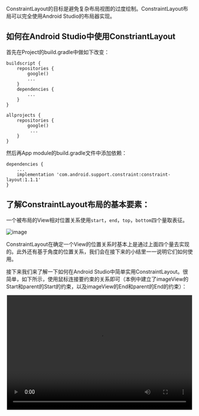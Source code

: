 ConstraintLayout的目标是避免复杂布局视图的过度绘制。ConstraintLayout布局可以完全使用Android Studio的布局器实现。

## 如何在Android Studio中使用ConstriantLayout

首先在Project的build.gradle中做如下改变：
```
buildscript {
    repositories {
        google()
        ...
    }
    dependencies {
        ...
    }
}

allprojects {
    repositories {
        google()
         ...
    }
}
```
然后再App module的build.gradle文件中添加依赖：
```
dependencies {
    ...
    implementation 'com.android.support.constraint:constraint-layout:1.1.1'
}
```
## 了解ConstraintLayout布局的基本要素：
一个被布局的View相对位置关系使用`start`，`end`，`top`，`bottom`四个量取表征。

![image](https://raw.githubusercontent.com/aiboom/aiboom_top/master/constraint_layout/image_00.png)

ConstraintLayout在确定一个View的位置关系时基本上是通过上面四个量去实现的。此外还有基于角度的位置关系，我们会在接下来的小结里一一说明它们如何使用。

接下来我们来了解一下如何在Android Studio中简单实用ConstraintLayout。很简单，如下所示，使用鼠标连接要约束的关系即可（本例中建立了imageView的Start和parent的Start的约束，以及imageView的End和parent的End的约束）：

<html>
<video controls="controls" width="500" height="309" style="clear:both;display:block;margin:auto"src="https://raw.githubusercontent.com/aiboom/aiboom_top/master/constraint_layout/ice_video_build_constraint_with_parent.webm" type="video/webm"/>
</html>

如上并不能建立一个具有完整约束关系的View，完整约束关系的View应该满足如下条件之一：
* start-end对，top-botom对都建立了约束
*  start-end，top-botom只有一对建立了约束，另一对中只有一个建立了约束并指定了对应的margin值
*  start-end对只有一个建立了约束，top-botom关系对中只有一个建立了约束，并指定了对应的margin值（详情可见项目中的imageView3）

否则会Android Studio会提示你相关的错误：


## 相对位置关系：
ConstraintLayout强调视图之间的约束关系，常见的约束关系就是视图的相对位置了，基于`start`，`end`，`top`，`bottom`四个要素，衍生出如下的位置关系属性：
```
layout_constraintLeft_toLeftOf
layout_constraintLeft_toRightOf
layout_constraintRight_toLeftOf
layout_constraintRight_toRightOf
layout_constraintTop_toTopOf
layout_constraintTop_toBottomOf
layout_constraintBottom_toTopOf
layout_constraintBottom_toBottomOf
layout_constraintBaseline_toBaselineOf
layout_constraintStart_toEndOf
layout_constraintStart_toStartOf
layout_constraintEnd_toStartOf
layout_constraintEnd_toEndOf
```
```xml
<Button android:id="@+id/buttonB" ...
                 app:layout_constraintLeft_toLeftOf="parent" />  <!--buttonB的左边和parent的左边建立约束关系 -->
```
如下是一个例子：

<html>
<video controls="controls" width="500" height="309" style="clear:both;display:block;margin:auto" src="https://raw.githubusercontent.com/aiboom/aiboom_top/master/constraint_layout/ice_video_build_constraint_with_view.webm" type="video/webm"/>
</html>

```xml
<ImageView
        android:id="@+id/imageView2"
        ...
        app:layout_constraintEnd_toStartOf="@+id/imageView"
        app:layout_constraintStart_toStartOf="parent"
        app:layout_constraintTop_toTopOf="@+id/imageView"
        app:srcCompat="@mipmap/ic_launcher_round" />
```
解释一下：
`app:layout_constraintEnd_toStartOf="@+id/imageView"`是第一步操作，使imageView2的End于imageView的Start建立约束；
`app:layout_constraintStart_toStartOf="parent"`是第二步操作，使imageView2的Start和parent的Start建立约束；
`app:layout_constraintTop_toTopOf="@+id/imageView"`是第三步操作，使imageView2的Top和imageView的Top建立约束；
建立约束的过程仅仅是约定约束边界的过程，相当于对被约束的View限定了其可布局的空间，如下所示，ImageView2的Top不能超过ImageView的Top，End不能超过ImageView的Start，Start不能超过parent的Start：

<html>
<video controls="controls" width="500" height="309" style="clear:both;display:block;margin:auto" src="https://raw.githubusercontent.com/aiboom/aiboom_top/master/constraint_layout/ice_video_build_constraint_limit.webm" type="video/webm"/>
</html>


## Guideline的使用
您可以添加可限制视图的垂直或水平guideline，该guideline对应用用户不可见。您可以根据相对于边缘的dp单位或百分比在布局中定位guideline。

<html>
<video controls="controls" width="500" height="309" style="clear:both;display:block;margin:auto" src="https://raw.githubusercontent.com/aiboom/aiboom_top/master/constraint_layout/ice_video_build_guideline.webm" type="video/webm"/>
</html>


我们看一下对应的代码：
```xml
    <android.support.constraint.Guideline
        android:id="@+id/guideline4"
        android:layout_width="wrap_content"
        android:layout_height="wrap_content"
        android:orientation="vertical"
        app:layout_constraintGuide_begin="192dp" />

    <android.support.constraint.Guideline
        android:id="@+id/guideline5"
        android:layout_width="wrap_content"
        android:layout_height="wrap_content"
        android:orientation="horizontal"
        app:layout_constraintGuide_percent="0.5" />
```
`android:orientation="vertical | horizontal"`来确定Guideline的方向；
`app:layout_constraintGuide_begin`和`app:layout_constraintGuide_end`来确定起始边缘和结束边缘的距离；
`app:layout_constraintGuide_percent`来确定guideline距离起始距离的百分比。

> guideline的宽和高只能是`wrap_content`，不要去指定其它的值，那样做也没什么意义。

## Barrier的使用
与Guideline类似，Barrier是您可以限制视图的无形线条。Barrier没有自己的位置，而是基于其中包含的视图的位置而移动。 当您想要将视图限制为一组视图而非一个特定的视图时，这非常有用。
具体操作是：
* 点击上方Guidelines 按钮，选择合适的Barrier
* 在左下角的Component Tree中，选中要约束的View并拖入Barrier中

<html>
<video controls="controls" width="500" height="309" style="clear:both;display:block;margin:auto" src="https://raw.githubusercontent.com/aiboom/aiboom_top/master/constraint_layout/ice_video_build_barrier.webm" type="video/webm"/>
</html>

我们观察代码：
```xml
<android.support.constraint.Barrier
        android:id="@+id/barrier4"
        android:layout_width="wrap_content"
        android:layout_height="wrap_content"
        app:barrierDirection="left"
        app:constraint_referenced_ids="imageView6,imageView4"
        app:layout_constraintStart_toStartOf="parent" />
```
可见`app:constraint_referenced_ids="imageView6,imageView4"`就是将imageView6和imageView4添加到Barrier中的属性了；
`app:barrierDirection="left"`指定了约束类型，一共有六种，left-right，start-end，top-bottom。对应了四个边缘。

>  注意，Android Studio可能会提示错误，这个错误不必理会，强迫着患者可以在代码中添加类似位置约束来消除错误提示，不过你需要明白，位置约束以及margin参数对Barrier是没有效果的。

Barrier内的View还可以同Barrier建立约束，在需要对齐屏障内的View的情况下十分有用；

<html>
<video controls="controls" width="500" height="309" style="clear:both;display:block;margin:auto" src="https://raw.githubusercontent.com/aiboom/aiboom_top/master/constraint_layout/ice_video_build_constraint_with_barrier.webm" type="video/webm"/>
</html>


或者将guideline加入barrier，这样可以给barrier一个“最小值”：

<html>
<video controls="controls" width="500" height="309" style="clear:both;display:block;margin:auto" src="https://raw.githubusercontent.com/aiboom/aiboom_top/master/constraint_layout/ice_video_barrier_with_guideline.webm" type="video/webm"/>
</html>

## 合理使用右侧Attributes控制栏
我们可以看到，Attributes控制栏有许多丰富的功能，我们在这里一一认识一下：

![image](https://raw.githubusercontent.com/aiboom/aiboom_top/master/constraint_layout/image_01.png)

标记1，ratio属性，用来控制宽高比的，只有在宽和高不全为`wrap_content`时才有效果，至于为什么，我们会在介绍`match_constraint`时做说明；
对应的属性是：
```xml
app:layout_constraintDimensionRatio="w,2:1"
```
`w`代表比例的第一位代表宽，此时的2比1是宽和高的比，如果把`w`改为`h`,就代表着高和宽之比是2比1。
标记2，删除约束条件；
标记3，高和宽的模式，一共有三种模式，分别是`wrap_content` ，`fixed`，也就是固定大小以及`match_constraint` 。最后一个属性单独拿一个小节来讲。

标记4，margin属性，用来指定和约束边界的margin值，效果大家可以感受一下：

标记5，bias属性，是用来控制约束百分比的，效果如下，双击可以快速将值设为50：

对应的属性如下：
```xml
app:layout_constraintHorizontal_bias="0.41"
app:layout_constraintVertical_bias="0.39"
```
如果这两个属性被省略，则取默认值0.5。

## match_constraint

在ConstraintLayout中，不允许使用`match_parent`来表示宽和高的模式了，而由`match_constraint`取代。其原理是，将宽或高的值设为0，然后利用其它属性来设置宽和高的模式。宽和高的模式有如下三种：percent，spread，wrap

![image](https://raw.githubusercontent.com/aiboom/aiboom_top/master/constraint_layout/image_02.png)

在文件`example_match_constraint.xml`中，imageView7将宽的模式设置为了`match_constraint`的`percent`模式，也就是宽度是parent宽度的百分比：

```xml
android:layout_width="0dp"
app:layout_constraintWidth_default="percent" <!--设置模式，有三种模式-->
app:layout_constraintWidth_percent="0.5" <!--值为0.5，那么宽应该是parent的宽度的50%-->
```
在文件`example_match_constraint.xml`中，imageView8将宽的模式设置为了`match_constraint`的`spread`模式，也就是说，宽度是尽量展开的，这是默认的属性：

```xml
android:layout_width="0dp"
app:layout_constraintWidth_default="spread"
app:layout_constraintWidth_min="wrap" <!--设置压缩的最小值，为wrap_content-->
```
此外还有`app:layout_constraintWidth_max`属性，用来确定宽度的最大值。
在文件`example_match_constraint.xml`中，imageView9将宽的模式设置为了`match_constraint`的`wrap`模式，这和`wrap_content`效果是一样的。
```xml
android:layout_width="0dp"
app:layout_constraintWidth_default="wrap"
```
而文件`example_match_constraint.xml`中的imageView10则展示了在`match_constraint`模式下ratio属性对布局的影响。很显然，此时的宽度将由其和高度的比例决定。

## 线性组中的链式约束
在ConstraintLayout中来实现LinearLayout是十分简单的，我们需要借助双向约束，也就是线性约束来实现。

<video controls="controls" width="500" height="309" style="clear:both;display:block;margin:auto" src="https://raw.githubusercontent.com/aiboom/aiboom_top/master/constraint_layout/ice_video_build_chains.webm" type="video/webm"/>
